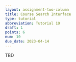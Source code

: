 ```yaml
---
layout: assignment-two-column
title: Course Search Interface
type: tutorial
abbreviation: Tutorial 10
draft: 1
points: 6
num: 10
due_date: 2023-04-14
---
```


TBD
